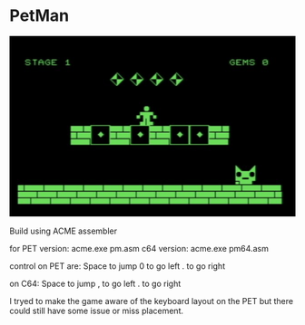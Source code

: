 # PetMan
![Test Image 1](petman.jpg)

Build using ACME assembler

for PET version: acme.exe pm.asm
c64 version: acme.exe pm64.asm

control on PET are:
Space to jump
0 to go left
. to go right

on C64:
Space to jump
, to go left
. to go right

I tryed to make the game aware of the keyboard layout on the PET but there could still have some issue or miss placement.
